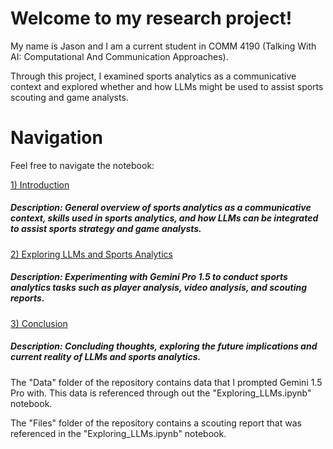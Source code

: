 # Welcome to my research project! 

My name is Jason and I am a current student in COMM 4190 (Talking With AI: Computational And Communication Approaches).

Through this project, I examined sports analytics as a communicative context and explored whether and how LLMs might be used to assist sports scouting and game analysts. 


# Navigation
Feel free to navigate the notebook:

[1) Introduction](introduction.ipynb)
##### Description: General overview of sports analytics as a communicative context, skills used in sports analytics, and how LLMs can be integrated to assist sports strategy and game analysts. 

[2) Exploring LLMs and Sports Analytics](Exploring_LLMs.ipynb)
##### Description: Experimenting with Gemini Pro 1.5 to conduct sports analytics tasks such as player analysis, video analysis, and scouting reports.

[3) Conclusion](Conclusion.ipynb)
##### Description: Concluding thoughts, exploring the future implications and current reality of LLMs and sports analytics.

The "Data" folder of the repository contains data that I prompted Gemini 1.5 Pro with. This data is referenced through out the "Exploring_LLMs.ipynb" notebook.

The "Files" folder of the repository contains a scouting report that was referenced in the "Exploring_LLMs.ipynb" notebook.